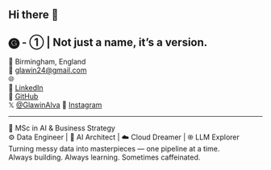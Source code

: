 ## Hi there 👋

## 🅖 - ① | Not just a name, it’s a version.  

📍 Birmingham, England  
📧 glawin24@gmail.com  
🌐  
🔗 [LinkedIn](https://linkedin.com/in/glawin-alva-gg)  
🐙 [GitHub](https://github.com/GlawinAlva24)  
 𝕏 [@GlawinAlva](https://x.com/GlawinAlva)
📸 [Instagram](https://instagram.com/just_glawin)

---

🧠 MSc in AI & Business Strategy  
⚙️ Data Engineer | 🤖 AI Architect | ☁️ Cloud Dreamer  | ֎ LLM Explorer  
Turning messy data into masterpieces — one pipeline at a time.  
Always building. Always learning. Sometimes caffeinated.


